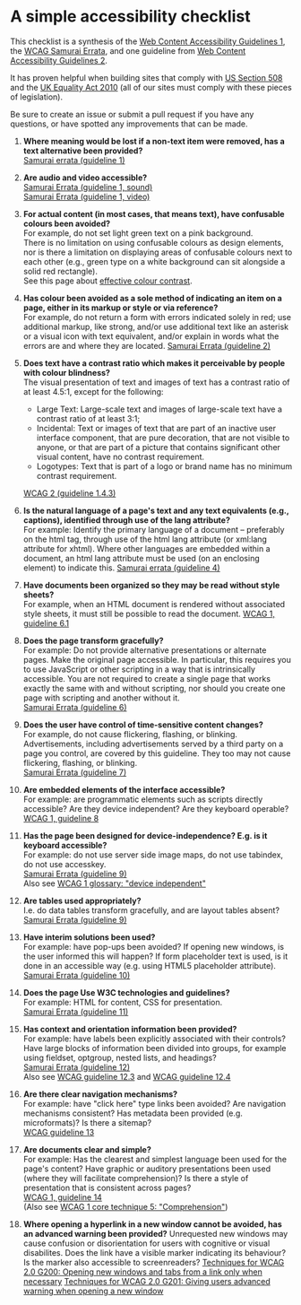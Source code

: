 # A simple accessibility checklist

This checklist is a synthesis of the [Web Content Accessibility Guidelines 1], the [WCAG Samurai Errata], and one guideline from [Web Content Accessibility Guidelines 2].

It has proven helpful when building sites that comply with [US Section 508] and the [UK Equality Act 2010] \(all of our sites must comply with these pieces of legislation).

Be sure to create an issue or submit a pull request if you have any questions, or have spotted any improvements that can be made.

1. **Where meaning would be lost if a non-text item were removed, has a text alternative been provided?**  
   [Samurai errata (guideline 1)](http://www.wcagsamurai.org/erratas/errata-listing/#GL1)

1. **Are audio and video accessible?**  
   [Samurai Errata (guideline 1, sound)](http://www.wcagsamurai.org/erratas/errata-listing/#sound)  
   [Samurai Errata (guideline 1, video)](http://www.wcagsamurai.org/erratas/errata-listing/#video)

1. **For actual content (in most cases, that means text), have confusable colours been avoided?**  
   For example, do not set light green text on a pink background.  
   There is no limitation on using confusable colours as design elements, nor is there a limitation on displaying areas of confusable colours next to each other (e.g., green type on a white background can sit alongside a solid red rectangle).  
   See this page about [effective colour contrast](effective-colour-contrast.md).

1. **Has colour been avoided as a sole method of indicating an item on a page, either in its markup or style or via reference?**  
   For example, do not return a form with errors indicated solely in red; use additional markup, like strong, and/or use additional text like an asterisk or a visual icon with text equivalent, and/or explain in words what the errors are and where they are located.
   [Samurai Errata (guideline 2)](http://www.wcagsamurai.org/erratas/errata-listing/#GL2)

1. **Does text have a contrast ratio which makes it perceivable by people with colour blindness?**  
   The visual presentation of text and images of text has a contrast ratio of at least 4.5:1, except for the following:

   * Large Text: Large-scale text and images of large-scale text have a contrast ratio of at least 3:1;
   * Incidental: Text or images of text that are part of an inactive user interface component, that are pure decoration, that are not visible to anyone, or that are part of a picture that contains significant other visual content, have no contrast requirement.
   * Logotypes: Text that is part of a logo or brand name has no minimum contrast requirement.

   [WCAG 2 (guideline 1.4.3)](http://www.w3.org/TR/2008/REC-WCAG20-20081211/#visual-audio-contrast-contrast)

1. **Is the natural language of a page's text and any text equivalents (e.g., captions), identified through use of the lang attribute?**  
   For example: Identify the primary language of a document &ndash; preferably on the html tag, through use of the html lang attribute (or xml:lang attribute for xhtml). Where other languages are embedded within a document, an html lang attribute must be used (on an enclosing element) to indicate this.
   [Samurai errata (guideline 4)](http://www.wcagsamurai.org/erratas/errata-listing/#GL4)

1. **Have documents been organized so they may be read without style sheets?**  
   For example, when an HTML document is rendered without associated style sheets, it must still be possible to read the document.
   [WCAG 1, guideline 6.1](http://www.w3.org/TR/WCAG10/wai-pageauth.html#tech-order-style-sheets)

1. **Does the page transform gracefully?**  
   For example: Do not provide alternative presentations or alternate pages. Make the original page accessible. In particular, this requires you to use JavaScript or other scripting in a way that is intrinsically accessible. You are not required to create a single page that works exactly the same with and without scripting, nor should you create one page with scripting and another without it.  
   [Samurai Errata (guideline 6)](http://www.wcagsamurai.org/erratas/errata-listing/#GL6)

1. **Does the user have control of time-sensitive content changes?**  
   For example, do not cause flickering, flashing, or blinking. Advertisements, including advertisements served by a third party on a page you control, are covered by this guideline. They too may not cause flickering, flashing, or blinking.  
   [Samurai Errata (guideline 7)](http://www.wcagsamurai.org/erratas/errata-listing/#GL7)

1. **Are embedded elements of the interface accessible?**  
   For example: are programmatic elements such as scripts directly accessible? Are they device independent? Are they keyboard operable?  
   [WCAG 1, guideline 8](http://www.w3.org/TR/WCAG10/wai-pageauth.html#gl-own-interface)

1. **Has the page been designed for device-independence? E.g. is it keyboard accessible?**  
   For example: do not use server side image maps, do not use tabindex, do not use accesskey.  
   [Samurai Errata (guideline 9)](http://www.wcagsamurai.org/erratas/errata-listing/#GL9)  
   Also see [WCAG 1 glossary: "device independent"](http://www.w3.org/TR/WCAG10/wai-pageauth.html#device-independent)

1. **Are tables used appropriately?**  
   I.e. do data tables transform gracefully, and are layout tables absent?  
   [Samurai Errata (guideline 9)](http://www.wcagsamurai.org/erratas/errata-listing/#GL5)

1. **Have interim solutions been used?**  
   For example: have pop-ups been avoided? If opening new windows, is the user informed this will happen? If form placeholder text is used, is it done in an accessible way (e.g. using HTML5 placeholder attribute).  
   [Samurai Errata (guideline 10)](http://www.wcagsamurai.org/erratas/errata-listing/#GL10)

1. **Does the page Use W3C technologies and guidelines?**  
   For example: HTML for content, CSS for presentation.  
   [Samurai Errata (guideline 11)](http://www.wcagsamurai.org/erratas/errata-listing/#GL11)

1. **Has context and orientation information been provided?**  
   For example: have labels been explicitly associated with their controls?  
   Have large blocks of information been divided into groups, for example using fieldset, optgroup, nested lists, and headings?  
   [Samurai Errata (guideline 12)](http://www.wcagsamurai.org/erratas/errata-listing/#GL12)  
   Also see [WCAG guideline 12.3](http://www.w3.org/TR/WCAG10/wai-pageauth.html#tech-group-information) and [WCAG guideline 12.4](http://www.w3.org/TR/WCAG10/wai-pageauth.html#tech-associate-labels)

1. **Are there clear navigation mechanisms?**  
   For example: have "click here" type links been avoided? Are navigation mechanisms consistent? Has metadata been provided (e.g. microformats)? Is there a sitemap?  
   [WCAG guideline 13](http://www.w3.org/TR/WCAG10/wai-pageauth.html#gl-facilitate-navigation)

1. **Are documents clear and simple?**  
   For example: Has the clearest and simplest language been used for the page's content? Have graphic or auditory presentations been used (where they will facilitate comprehension)? Is there a style of presentation that is consistent across pages?  
   [WCAG 1, guideline 14](http://www.w3.org/TR/WCAG10/wai-pageauth.html#gl-facilitate-comprehension)  
   (Also see [WCAG 1 core technique 5: "Comprehension"](http://www.w3.org/TR/WCAG10-CORE-TECHS/#comprehension))

1. **Where opening a hyperlink in a new window cannot be avoided, has an advanced warning been provided?**
   Unrequested new windows may cause confusion or disorientation for users with cognitive or visual disabilites. Does the link have a visible marker indicating its behaviour? Is the marker also accessible to screenreaders? 
   [Techniques for WCAG 2.0 G200: Opening new windows and tabs from a link only when necessary](https://www.w3.org/TR/WCAG20-TECHS/G200.html)
   [Techniques for WCAG 2.0 G201: Giving users advanced warning when opening a new window](https://www.w3.org/TR/WCAG20-TECHS/G201.html)

[US Section 508]: https://www.section508.gov/
[UK Equality Act 2010]: http://www.legislation.gov.uk/ukpga/2010/15/contents
[Web Content Accessibility Guidelines 1]: https://www.w3.org/TR/WCAG10/
[Web Content Accessibility Guidelines 2]: https://www.w3.org/TR/WCAG20/
[WCAG Samurai Errata]: http://www.wcagsamurai.org/erratas/introduction/
